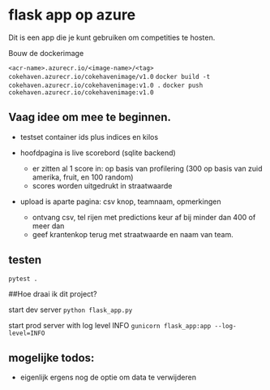 # flask app op azure
Dit is een app die je kunt gebruiken om competities
te hosten.

Bouw de dockerimage

`<acr-name>.azurecr.io/<image-name>/<tag>`
`cokehaven.azurecr.io/cokehavenimage/v1.0`
`docker build -t cokehaven.azurecr.io/cokehavenimage:v1.0 .`
`docker push cokehaven.azurecr.io/cokehavenimage:v1.0`


## Vaag idee om mee te beginnen.
* testset container ids plus indices en kilos

* hoofdpagina is live scorebord (sqlite backend)
	* er zitten al 1 score in: op basis van  profilering (300 op basis van zuid amerika, fruit, en 100 random)
	* scores worden uitgedrukt in straatwaarde 
* upload is aparte pagina:  csv knop, teamnaam, opmerkingen
	* ontvang csv, tel rijen met predictions keur af bij minder dan 400 of meer dan
	* geef krantenkop terug met straatwaarde en naam van team.

## testen 
`pytest .`

##Hoe draai ik dit project?

start dev server `python flask_app.py`

start prod server with log level INFO `gunicorn flask_app:app --log-level=INFO`


## mogelijke todos:
* eigenlijk ergens nog de optie om data te verwijderen
